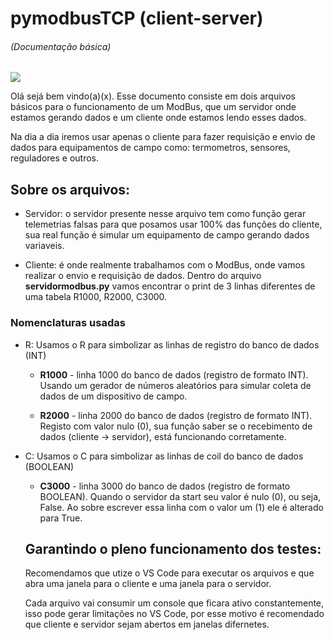 # pymodbusTCP (client-server)
###### (Documentação básica)

![](https://logos-download.com/wp-content/uploads/2021/01/Modbus_Organization_Logo.png)

Olá sejá bem vindo(a)(x). Esse documento consiste em dois arquivos básicos para o funcionamento de um ModBus, que um servidor onde estamos gerando dados e um cliente onde estamos lendo esses dados.

Na dia a dia iremos usar apenas o cliente para fazer requisição e envio de dados para equipamentos de campo como: termometros, sensores, reguladores e outros.

## Sobre os arquivos:

+ Servidor: o servidor presente nesse arquivo tem como função gerar telemetrias falsas para que posamos usar 100% das funções do cliente, sua real função é simular um equipamento de campo gerando dados variaveis.

+ Cliente: é onde realmente trabalhamos com o ModBus, onde vamos realizar o envio e requisição de dados. Dentro do arquivo **servidormodbus.py** vamos encontrar o print de 3 linhas diferentes de uma tabela R1000, R2000, C3000.


### Nomenclaturas usadas
+ R: Usamos o R para simbolizar as linhas de registro do banco de dados (INT)

    + **R1000** - linha 1000 do banco de dados (registro de formato INT). Usando um gerador de números aleatórios para simular coleta de dados de um dispositivo de campo.

    + **R2000** - linha 2000 do banco de dados (registro de formato INT). Registo com valor nulo (0), sua função saber se o recebimento de dados (cliente -> servidor), está funcionando corretamente.

+ C: Usamos o C para simbolizar as linhas de coil do banco de dados (BOOLEAN)

    + **C3000** - linha 3000 do banco de dados (registro de formato BOOLEAN). Quando o servidor da start seu valor é nulo (0), ou seja, False. Ao sobre escrever essa linha com o valor um (1) ele é alterado para True.


    ## Garantindo o pleno funcionamento dos testes:

    Recomendamos que utize o VS Code para executar os arquivos e que abra uma janela para o cliente e uma janela para o servidor. 

    Cada arquivo vai consumir um console que ficara ativo constantemente, isso pode gerar limitações no VS Code, por esse motivo é recomendado que cliente e servidor sejam abertos em janelas difernetes.

   